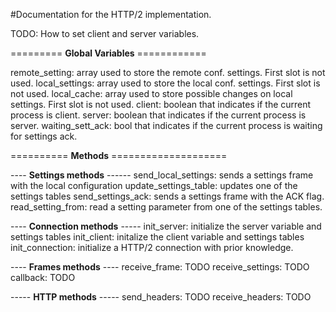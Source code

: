 #Documentation for the HTTP/2 implementation.

TODO: How to set client and server variables.

========= **Global Variables** ============

remote_setting: array used to store the remote conf. settings. First slot is not used.
local_settings: array used to store the local conf. settings. First slot is not used.
local_cache: array used to store possible changes on local settings. First slot is not used.
client: boolean that indicates if the current process is client.
server: boolean that indicates if the current process is server.
waiting_sett_ack: bool that indicates if the current process is waiting for settings ack.

========== **Methods** ====================

---- **Settings methods** ------
send_local_settings: sends a settings frame with the local configuration
update_settings_table: updates one of the settings tables
send_settings_ack: sends a settings frame with the ACK flag.
read_setting_from: read a setting parameter from one of the settings tables.


---- **Connection methods** -----
init_server: initialize the server variable and settings tables
init_client: initalize the client variable and settings tables
init_connection: initialize a HTTP/2 connection with prior knowledge.

---- **Frames methods** ----
receive_frame: TODO
receive_settings: TODO
callback: TODO

----- **HTTP methods** -----
send_headers: TODO
receive_headers: TODO



